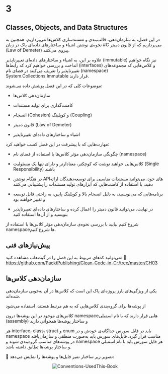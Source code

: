 # 3

## Classes, Objects, and Data Structures

 در این فصل، به سازمان‌دهی، قالب‌بندی و مستندسازی کلاس‌ها می‌پردازیم. همچنین به نحوه‌ی نوشتن اشیاء و ساختارهای داده‌ای پاک در زبان #C می‌پردازیم که از قانون دمیتر (Law of Demeter) پیروی می‌کنند.

علاوه بر این، به اشیاء و ساختارهای داده‌ای تغییرناپذیر (immutable) نیز نگاه خواهیم انداخت و بررسی خواهیم کرد که رابط‌ها (interfaces) و کلاس‌هایی که مجموعه‌های تغییرناپذیر را تعریف می‌کنند در فضای نام (namespace)
System.Collections.Immutable قرار دارند.

موضوعات کلی که در این فصل پوشش داده می‌شوند:

+ سازمان‌دهی کلاس‌ها

+ کامنت‌گذاری برای تولید مستندات

+ انسجام (Cohesion) و کوپلینگ (Coupling)

+ قانون دمیتر (Law of Demeter)

+ اشیاء و ساختارهای داده‌ای تغییرناپذیر

مهارت‌هایی که با پیشرفت در این فصل کسب خواهید کرد:

+ چگونگی سازمان‌دهی مؤثر کلاس‌ها با استفاده از فضای نام (namespace)

+ کلاس‌هایی خواهید نوشت که کوچکتر، معنادارتر و دارای تنها یک مسئولیت (Single Responsibility) باشند

+ در هنگام نوشتن APIهای خود، می‌توانید مستندات مناسبی برای توسعه‌دهندگان ارائه دهید، با استفاده از کامنت‌هایی که ابزارهای تولید مستندات را پشتیبانی می‌کنند

+ برنامه‌هایی که می‌نویسید، به دلیل انسجام بالا و کوپلینگ پایین، به راحتی قابل توسعه و تغییر خواهند بود

+ در نهایت، می‌توانید قانون دمیتر را اعمال کرده و ساختارهای داده‌ای تغییرناپذیر بنویسید و از آن‌ها استفاده کنید

شروع کنیم
بیایید با بررسی نحوه‌ی سازمان‌دهی مؤثر کلاس‌ها با استفاده از namespaceها شروع کنیم.

## پیش‌نیازهای فنی

می‌توانید کدهای مربوط به این فصل را در گیت‌هاب مشاهده کنید:
🔗 <https://github.com/PacktPublishing/Clean-Code-in-C-/tree/master/CH03>

## سازمان‌دهی کلاس‌ها

یکی از ویژگی‌های بارز پروژه‌ای پاک این است که کلاس‌ها در آن به‌خوبی سازمان‌دهی شده‌اند.

از پوشه‌ها برای گروه‌بندی کلاس‌هایی که به هم مرتبط هستند، استفاده می‌شود

کلاس‌های موجود در این پوشه‌ها درون namespaceهایی قرار دارند که با نام اسمبلی (assembly) و ساختار پوشه‌ها همخوانی دارند

هر interface، class، struct و enum باید در فایل سورس جداگانه‌ی خودش و در namespace مناسب قرار گیرد.
فایل‌های سورس باید به‌صورت منطقی و سازمان‌یافته در پوشه‌های مناسب گروه‌بندی شوند
و namespace هر فایل سورس باید با نام اسمبلی و ساختار پوشه‌ها تطابق داشته باشد.

📸 تصویر زیر ساختار تمیز فایل‌ها و پوشه‌ها را نمایش می‌دهد:
<div align="center">
  
  ![Conventions-UsedThis-Book](../../../assets/image/03/Table%203-1.jpeg)
  
</div>
